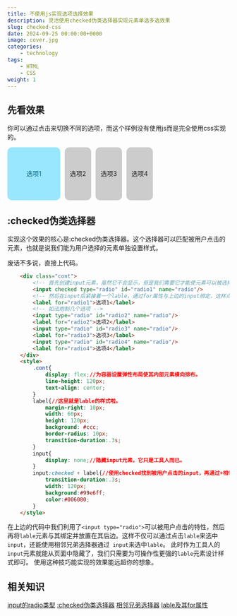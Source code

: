```yaml
---
title: 不使用js实现选项选择效果
description: 灵活使用checked伪类选择器实现元素单选多选效果
slug: checked-css
date: 2024-09-25 00:00:00+0000
image: cover.jpg
categories:
    - technology
tags:
    - HTML
    - CSS
weight: 1
---
```

## 先看效果
你可以通过点击来切换不同的选项，而这个样例没有使用js而是完全使用css实现的。
<div class="cont">
    <input class="input" checked type="radio" id="radio1" name="radio"/>
    <label class="label" for="radio1">选项1</label>
    <input class="input" type="radio" id="radio2" name="radio"/>
    <label class="label" for="radio2">选项2</label>
    <input class="input" type="radio" id="radio3" name="radio"/>
    <label class="label" for="radio3">选项3</label>
    <input class="input" type="radio" id="radio4" name="radio"/>
    <label class="label" for="radio4">选项4</label>
</div>
<style>
    .cont{
        display: flex;
        line-height: 120px;
        text-align: center;
    }
    .label{
        margin-right: 10px;
        width: 60px;
        height: 120px;
        background: #ccc;
        border-radius: 10px;
        transition-duration:.3s;
    }
    .input{
        display: none;
    }
    .input:checked + .label{
        transition-duration:.3s;
        width: 120px;
        background:#99e6ff;
        color:#006080;
    }
</style>

## :checked伪类选择器
实现这个效果的核心是:checked伪类选择器。这个选择器可以匹配被用户点击的元素，也就是说我们能为用户选择的元素单独设置样式。

废话不多说，直接上代码。
```html
    <div class="cont">
        <!-- 首先创建input元素，虽然它不会显示，但是我们需要它才能使元素可以被选择 -->
        <input checked type="radio" id="radio1" name="radio"/>
        <!-- 然后在input后紧接着一个lable，通过for属性与上边的input绑定，这样点击这个lable就等价于点击了input -->
        <label for="radio1">选项1</label>
        <!-- 如法炮制几个选项 -->
        <input type="radio" id="radio2" name="radio"/>
        <label for="radio2">选项2</label>
        <input type="radio" id="radio3" name="radio"/>
        <label for="radio3">选项3</label>
        <input type="radio" id="radio4" name="radio"/>
        <label for="radio4">选项4</label>
    </div>
    <style>
        .cont{
            display: flex;//为容器设置弹性布局使其内部元素横向排布。
            line-height: 120px;
            text-align: center;
        }
        label{//这里就是lable的样式啦。
            margin-right: 10px;
            width: 60px;
            height: 120px;
            background: #ccc;
            border-radius: 10px;
            transition-duration:.3s;
        }
        input{
            display: none;//隐藏input元素，它只是工具人而已。
        }
        input:checked + label{//使用checked找到被用户点击的input，再通过+相邻兄弟选择器选择到这个input后紧挨着的lable，为它设置样式。
            transition-duration:.3s;
            width: 120px;
            background:#99e6ff;
            color:#006080;
        }
    </style>
```
在上边的代码中我们利用了`<input type="radio">`可以被用户点击的特性，然后再将`lable`元素与其绑定并放置在其后边。这样不仅可以通过点击`lable`来选中`input`，还能使用相邻兄弟选择器通过` input`来选中`lable`。
此时作为工具人的`input`元素就能从页面中隐藏了，我们只需要为可操作性更强的`lable`元素设计样式即可。
使用这种技巧能实现的效果能远超你的想象。

## 相关知识
[input的radio类型](https://developer.mozilla.org/zh-CN/docs/Web/HTML/Element/input/radio)
[:checked伪类选择器](https://developer.mozilla.org/zh-CN/docs/Web/CSS/:checked)
[相邻兄弟选择器](https://developer.mozilla.org/zh-CN/docs/Web/CSS/Next-sibling_combinator)
[lable及其for属性](https://developer.mozilla.org/zh-CN/docs/Web/HTML/Element/label#%E5%B1%9E%E6%80%A7)